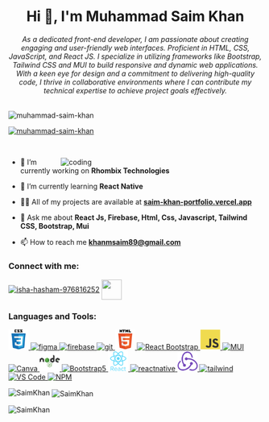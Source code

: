 <h1 align="center">Hi 👋, I'm Muhammad Saim Khan</h1>
<h6 align="center">As a dedicated front-end developer, I am passionate about creating engaging and user-friendly web interfaces. Proficient in HTML, CSS, JavaScript, and React JS. I specialize in utilizing frameworks like Bootstrap, Tailwind CSS and MUI to build responsive and dynamic web applications. With a keen eye for design and a commitment to delivering high-quality code, I thrive in collaborative environments where I can contribute my technical expertise to achieve project goals effectively.</h3>
<p align="left"> <img src="https://komarev.com/ghpvc/?username=muhammad-saim-khan&label=Profile%20views&color=0e75b6&style=flat" alt="muhammad-saim-khan" /> </p>

<p align="left"> <a href="https://github.com/ryo-ma/github-profile-trophy"><img src="https://github-profile-trophy.vercel.app/?username=muhammad-saim-khan" alt="muhammad-saim-khan" /></a> </p>

<p align="left"> <a href="https://twitter.com/" target="blank"><img src="https://img.shields.io/twitter/follow/?logo=twitter&style=for-the-badge" alt="" /></a> </p>

<img align="right" width="400"  src="https://img.freepik.com/free-vector/programming-concept-illustration_114360-1351.jpg" alt="coding">


- 🔭 I’m currently working on <b>Rhombix Technologies</b>

- 🌱 I’m currently learning **React Native**

- 👨‍💻 All of my projects are available at <a href="https://saim-khan-portfolio.vercel.app/" target="_blank"><b>saim-khan-portfolio.vercel.app</b></a>

- 💬 Ask me about <b>React Js, Firebase, Html, Css, Javascript, Tailwind CSS, Bootstrap, Mui</b>

- 📫 How to reach me **khanmsaim89@gmail.com**

<h3 align="left">Connect with me:</h3>
<p align="left">
<a href="https://www.facebook.com/profile.php?id=61554894977389" target="blank"><img align="center"  src="https://www.logo.wine/a/logo/Facebook/Facebook-f_Logo-Blue-Logo.wine.svg" alt="isha-hasham-976816252" height="40" width="40" /></a>
  <a href="https://www.instagram.com/saimkhan_developer/" target="blank"><img align="center"  src="https://www.logo.wine/a/logo/Instagram/Instagram-Logo.wine.svg" height="40" width="40" /></a>
</p>

<h3 align="left">Languages and Tools:</h3>
<p align="left">  <a href="https://www.w3schools.com/css/" target="_blank" rel="noreferrer"> <img src="https://raw.githubusercontent.com/devicons/devicon/master/icons/css3/css3-original-wordmark.svg" alt="css3" width="40" height="40"/> </a> <a href="https://www.figma.com/" target="_blank" rel="noreferrer"> <img src="https://www.vectorlogo.zone/logos/figma/figma-icon.svg" alt="figma" width="40" height="40"/> </a> <a href="https://firebase.google.com/" target="_blank" rel="noreferrer"> <img src="https://www.vectorlogo.zone/logos/firebase/firebase-icon.svg" alt="firebase" width="40" height="40"/> </a> <a href="https://git-scm.com/" target="_blank" rel="noreferrer"> <img src="https://www.vectorlogo.zone/logos/git-scm/git-scm-icon.svg" alt="git" width="40" height="40"/> </a> <a href="https://www.w3.org/html/" target="_blank" rel="noreferrer"> <img src="https://raw.githubusercontent.com/devicons/devicon/master/icons/html5/html5-original-wordmark.svg" alt="html5" width="40" height="40"/> </a> <a href="https://react-bootstrap.netlify.app/" target="_blank" rel="noreferrer"> <img src="https://react-bootstrap.netlify.app/img/logo.svg" alt="React Bootstrap" width="40" height="40"/> </a> <a href="https://developer.mozilla.org/en-US/docs/Web/JavaScript" target="_blank" rel="noreferrer"> <img src="https://raw.githubusercontent.com/devicons/devicon/master/icons/javascript/javascript-original.svg" alt="javascript" width="40" height="40"/> </a> <a href="https://mui.com/" target="_blank" rel="noreferrer"> <img src="https://mui.com/static/logo.png" alt="MUI" width="40" height="40"/> </a> <a href="https://www.canva.com/" target="_blank" rel="noreferrer"> <img src="https://upload.wikimedia.org/wikipedia/commons/thumb/0/08/Canva_icon_2021.svg/2048px-Canva_icon_2021.svg.png" alt="Canva" width="40" height="40"/> </a> <a href="https://nodejs.org" target="_blank" rel="noreferrer"> <img src="https://raw.githubusercontent.com/devicons/devicon/master/icons/nodejs/nodejs-original-wordmark.svg" alt="nodejs" width="40" height="40"/> </a> <a href="https://getbootstrap.com/" target="_blank" rel="noreferrer"> <img src="https://getbootstrap.com/docs/5.3/assets/brand/bootstrap-logo-shadow.png" alt="Bootstrap5" width="40" height="40"/> </a> <a href="https://reactjs.org/" target="_blank" rel="noreferrer"> <img src="https://raw.githubusercontent.com/devicons/devicon/master/icons/react/react-original-wordmark.svg" alt="react" width="40" height="40"/> </a> <a href="https://reactnative.dev/" target="_blank" rel="noreferrer"> <img src="https://reactnative.dev/img/header_logo.svg" alt="reactnative" width="40" height="40"/> </a> <a href="https://redux.js.org" target="_blank" rel="noreferrer"> <img src="https://raw.githubusercontent.com/devicons/devicon/master/icons/redux/redux-original.svg" alt="redux" width="40" height="40"/> </a> <a href="https://tailwindcss.com/" target="_blank" rel="noreferrer"> <img src="https://www.vectorlogo.zone/logos/tailwindcss/tailwindcss-icon.svg" alt="tailwind" width="40" height="40"/> </a> <a href="https://code.visualstudio.com/" target="_blank" rel="noreferrer"> <img src="https://upload.wikimedia.org/wikipedia/commons/thumb/9/9a/Visual_Studio_Code_1.35_icon.svg/512px-Visual_Studio_Code_1.35_icon.svg.png?20210804221519" alt="VS Code" width="40" height="40"/> </a>
<a href="https://www.npmjs.com/" target="_blank" rel="noreferrer"> <img src="https://www.cdnlogo.com/logos/n/17/npm-2.svg" alt="NPM" width="40" height="40"/> </a></p>

<p><img align="left" src="https://github-readme-stats.vercel.app/api/top-langs?username=muhammad-saim-khan&show_icons=true&locale=en&layout=compact" alt="SaimKhan" /></p>

<p>&nbsp;<img align="center" src="https://github-readme-stats.vercel.app/api?username=muhammad-saim-khan&show_icons=true&locale=en" alt="SaimKhan" /></p>

<p><img align="center" src="https://github-readme-streak-stats.herokuapp.com/?user=muhammad-saim-khan&" alt="SaimKhan" /></p>
